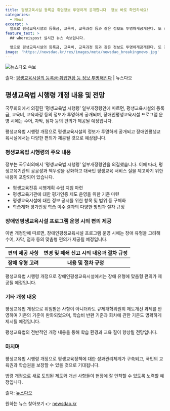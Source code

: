 ```yaml
---
title: 평생교육시설 등록금 취업정보 투명하게 공개합니다  정보 바로 확인하세요!
categories:
  - News
excerpt: >
  앞으로 평생교육시설의 등록금, 교육비, 교육과정 등과 같은 정보도 투명하게공개된다. 또 장애인평생교육시설 프…
feature_text: >
  ## whereispost 실시간 뉴스 속보입니다.

  앞으로 평생교육시설의 등록금, 교육비, 교육과정 등과 같은 정보도 투명하게공개된다. 또 장애인평생교육시설 프…
image: 'https://newsdao.kr/res/images/meta/newsdao_breakingnews.jpg'
---
```


![뉴스다오 속보](https://newsdao.kr/res/images/meta/newsdao_breakingnews.jpg)

<p>출처: <a href="https://newsdao.kr/3569" rel="dofollow">평생교육시설의 등록금·취업현황 등 정보 투명해진다</a> | 뉴스다오</p>

<h2 data-ke-size="size26">평생교육법 시행령 개정 내용 및 전망</h2>
국무회의에서 의결된 '평생교육법 시행령’ 일부개정령안에 따르면, 평생교육시설의 등록금, 교육비, 교육과정 등의 정보가 투명하게 공개되며, 장애인평생교육시설 프로그램 운영 시에는 수어, 자막, 점자 등의 편의가 제공될 예정입니다.

<p data-ke-size="size16">평생교육법 시행령 개정으로 평생교육시설의 정보가 투명하게 공개되고 장애인평생교육시설에서는 다양한 편의가 제공될 것으로 예상됩니다.</p>

<h3>평생교육법 시행령의 주요 내용</h3>
정부는 국무회의에서 '평생교육법 시행령’ 일부개정령안을 의결했습니다. 이에 따라, 평생교육기관의 공공성과 책무성을 강화하고 대국민 평생교육 서비스 질을 제고하기 위한 내용이 포함되어 있습니다.

<ul>
<li>평생교육진흥 시행계획 수립 지침 마련</li>
<li>평생교육기관에 대한 평가인증 제도 운영을 위한 기준 마련</li>
<li>평생교육시설에 대한 정보 공시를 위한 항목 및 범위 등 구체화</li>
<li>학습계좌 평가인정 학습 이수 결과의 다양한 방법과 절차 규정</li>
</ul>

<h3>장애인평생교육시설 프로그램 운영 시의 편의 제공</h3>
이번 개정안에 따르면, 장애인평생교육시설 프로그램 운영 시에는 장애 유형을 고려해 수어, 자막, 점자 등의 맞춤형 편의가 제공될 예정입니다.

<table>
<thead>
<tr>
<th>편의 제공 사항</th>
<th>변경 및 폐쇄 신고 시의 내용과 절차 규정</th>
</tr>
</thead>
<tbody>
<tr>
<td style="text-align: center; height: 17px;"><b>장애 유형 고려</b></td>
<td style="text-align: center; height: 17px;"><b>내용 및 절차 규정</b></td>
</tr>
</tbody>
</table>

<p data-ke-size="size16">평생교육법 시행령 개정으로 장애인평생교육시설에서는 장애 유형에 맞춤형 편의가 제공될 예정입니다.</p>

<h3>기타 개정 내용</h3>
평생교육법 개정으로 위임받은 사항이 아니더라도 규제개혁위원회 제도개선 과제를 반영하여 기존의 기준이 완화되었으며, 학습비 반환 기준과 회차에 관한 기준도 명확하게 제시될 예정입니다.

<p data-ke-size="size16">평생교육법의 전반적인 개정 내용을 통해 학습 환경과 교육 질이 향상될 전망입니다.</p>

<h3>마치며</h3>
평생교육법 시행령 개정으로 평생교육정책에 대한 성과관리체계가 구축되고, 국민의 교육권과 학습권을 보장할 수 있을 것으로 기대됩니다.

<p data-ke-size="size16">법령 개정으로 새로 도입된 제도와 개선 사항들이 현장에 잘 안착할 수 있도록 노력할 예정입니다.</p>

출처: <a href="https://newsdao.kr/3569">뉴스다오</a> 

원하는 뉴스 찾아보기 👉 <a href="https://newsdao.kr" rel="dofollow">newsdao.kr</a>


